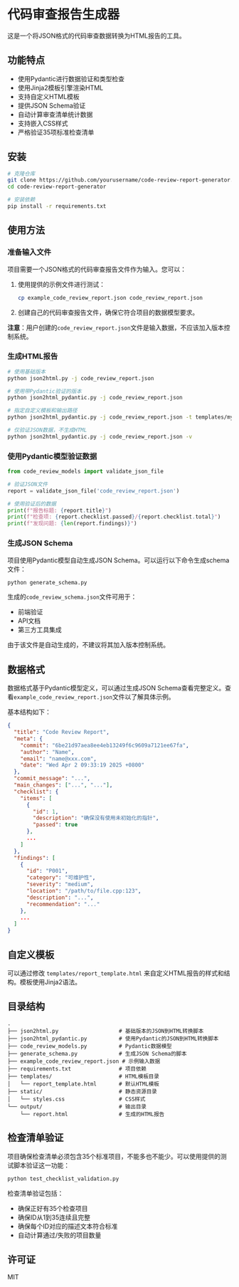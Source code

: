 # 代码审查报告生成器

这是一个将JSON格式的代码审查数据转换为HTML报告的工具。

## 功能特点

- 使用Pydantic进行数据验证和类型检查
- 使用Jinja2模板引擎渲染HTML
- 支持自定义HTML模板
- 提供JSON Schema验证
- 自动计算审查清单统计数据
- 支持嵌入CSS样式
- 严格验证35项标准检查清单

## 安装

```bash
# 克隆仓库
git clone https://github.com/yourusername/code-review-report-generator.git
cd code-review-report-generator

# 安装依赖
pip install -r requirements.txt
```

## 使用方法

### 准备输入文件

项目需要一个JSON格式的代码审查报告文件作为输入。您可以：

1. 使用提供的示例文件进行测试：
   ```bash
   cp example_code_review_report.json code_review_report.json
   ```

2. 创建自己的代码审查报告文件，确保它符合项目的数据模型要求。

**注意**：用户创建的`code_review_report.json`文件是输入数据，不应该加入版本控制系统。

### 生成HTML报告

```bash
# 使用基础版本
python json2html.py -j code_review_report.json

# 使用带Pydantic验证的版本
python json2html_pydantic.py -j code_review_report.json

# 指定自定义模板和输出路径
python json2html_pydantic.py -j code_review_report.json -t templates/my_template.html -o output/my_report.html

# 仅验证JSON数据，不生成HTML
python json2html_pydantic.py -j code_review_report.json -v
```

### 使用Pydantic模型验证数据

```python
from code_review_models import validate_json_file

# 验证JSON文件
report = validate_json_file('code_review_report.json')

# 使用验证后的数据
print(f"报告标题: {report.title}")
print(f"检查项: {report.checklist.passed}/{report.checklist.total}")
print(f"发现问题: {len(report.findings)}")
```

### 生成JSON Schema

项目使用Pydantic模型自动生成JSON Schema。可以运行以下命令生成schema文件：

```bash
python generate_schema.py
```

生成的`code_review_schema.json`文件可用于：
- 前端验证
- API文档
- 第三方工具集成

由于该文件是自动生成的，不建议将其加入版本控制系统。

## 数据格式

数据格式基于Pydantic模型定义，可以通过生成JSON Schema查看完整定义。查看`example_code_review_report.json`文件以了解具体示例。

基本结构如下：

```json
{
  "title": "Code Review Report",
  "meta": {
    "commit": "6be21d97aea8ee4eb13249f6c9609a7121ee67fa",
    "author": "Name",
    "email": "name@xxx.com",
    "date": "Wed Apr 2 09:33:19 2025 +0800"
  },
  "commit_message": "...",
  "main_changes": ["...", "..."],
  "checklist": {
    "items": [
      {
        "id": 1,
        "description": "确保没有使用未初始化的指针",
        "passed": true
      },
      ...
    ]
  },
  "findings": [
    {
      "id": "P001",
      "category": "可维护性",
      "severity": "medium",
      "location": "/path/to/file.cpp:123",
      "description": "...",
      "recommendation": "..."
    },
    ...
  ]
}
```

## 自定义模板

可以通过修改 `templates/report_template.html` 来自定义HTML报告的样式和结构。模板使用Jinja2语法。

## 目录结构

```
.
├── json2html.py                   # 基础版本的JSON到HTML转换脚本
├── json2html_pydantic.py          # 使用Pydantic的JSON到HTML转换脚本
├── code_review_models.py          # Pydantic数据模型
├── generate_schema.py             # 生成JSON Schema的脚本
├── example_code_review_report.json # 示例输入数据
├── requirements.txt               # 项目依赖
├── templates/                     # HTML模板目录
│   └── report_template.html       # 默认HTML模板
├── static/                        # 静态资源目录
│   └── styles.css                 # CSS样式
└── output/                        # 输出目录
    └── report.html                # 生成的HTML报告
```

## 检查清单验证

项目确保检查清单必须包含35个标准项目，不能多也不能少。可以使用提供的测试脚本验证这一功能：

```bash
python test_checklist_validation.py
```

检查清单验证包括：
- 确保正好有35个检查项目
- 确保ID从1到35连续且完整
- 确保每个ID对应的描述文本符合标准
- 自动计算通过/失败的项目数量

## 许可证

MIT 
